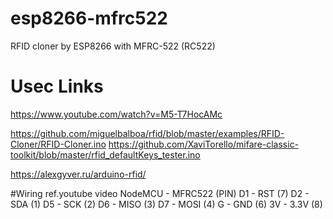 # esp8266-mfrc522
RFID cloner by ESP8266 with  MFRC-522 (RC522)

# Usec Links
https://www.youtube.com/watch?v=M5-T7HocAMc

https://github.com/miguelbalboa/rfid/blob/master/examples/RFID-Cloner/RFID-Cloner.ino
https://github.com/XaviTorello/mifare-classic-toolkit/blob/master/rfid_defaultKeys_tester.ino

https://alexgyver.ru/arduino-rfid/

#Wiring ref.youtube video
NodeMCU - MFRC522  (PIN)
     D1 - RST  (7)
     D2 - SDA  (1)
     D5 - SCK  (2)
     D6 - MISO (3)
     D7 - MOSI (4)
     G  - GND  (6)
     3V - 3.3V (8)
